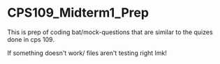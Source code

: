 # CPS109_Midterm1_Prep
This is prep of coding bat/mock-questions that are similar to the quizes done in cps 109. 



If something doesn't work/ files aren't testing right lmk! 
